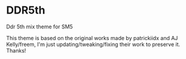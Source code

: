 # DDR5th
Ddr 5th mix theme for SM5

This theme is based on the original works made by patrickiidx and AJ Kelly/freem, I'm just updating/tweaking/fixing their work to preserve it. Thanks!